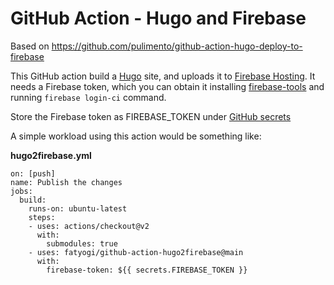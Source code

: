 # GitHub Action - Hugo and Firebase

Based on https://github.com/pulimento/github-action-hugo-deploy-to-firebase

This GitHub action build a [Hugo](https://gohugo.io) site, and uploads it to [Firebase Hosting](https://firebase.google.com/docs/hosting/).
It needs a Firebase token, which you can obtain it installing [firebase-tools](https://github.com/firebase/firebase-tools) and running `firebase login-ci` command.

Store the Firebase token as FIREBASE_TOKEN under [GitHub secrets](https://help.github.com/es/articles/virtual-environments-for-github-actions#naming-conventions)

A simple workload using this action would be something like:

**hugo2firebase.yml**

````  
on: [push]
name: Publish the changes
jobs:
  build:
    runs-on: ubuntu-latest
    steps:
    - uses: actions/checkout@v2
      with:
        submodules: true
    - uses: fatyogi/github-action-hugo2firebase@main
      with:
        firebase-token: ${{ secrets.FIREBASE_TOKEN }}
````

